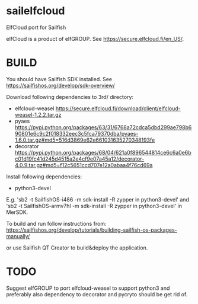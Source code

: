 # sailelfcloud
ElfCloud port for Sailfish

elfCloud is a product of elfGROUP. See https://secure.elfcloud.fi/en_US/.

BUILD
=====

You should have Sailfish SDK installed. See
https://sailfishos.org/develop/sdk-overview/

Download following dependencies to 3rd/ directory:
 * elfcloud-weasel
    https://secure.elfcloud.fi/download/client/elfcloud-weasel-1.2.2.tar.gz
 * pyaes
    https://pypi.python.org/packages/63/31/6768a72cdca5dbd299ae798b690801e6c9c2f018332eec3c5fca79370dba/pyaes-1.6.0.tar.gz#md5=516d3869e62e661031635270348193fe
 * decorator
    https://pypi.python.org/packages/68/04/621a0f896544814ce6c6a0e6bc01d19fc41d245d4515a2e4cf9e07a45a12/decorator-4.0.9.tar.gz#md5=f12c5651ccd707e12a0abaa4f76cd69a

Install following dependencies:
 * python3-devel

E.g. 'sb2 -t SailfishOS-i486 -m sdk-install -R zypper in python3-devel' and
'sb2 -t SailfishOS-armv7hl -m sdk-install -R zypper in python3-devel' in MerSDK.

To build and run follow instructions from:
https://sailfishos.org/develop/tutorials/building-sailfish-os-packages-manually/

or use Sailfish QT Creator to build&deploy the application.


TODO
====

Suggest elfGROUP to port elfcloud-weasel to support python3 and preferably
also dependency to decorator and pycryto should be get rid of.
